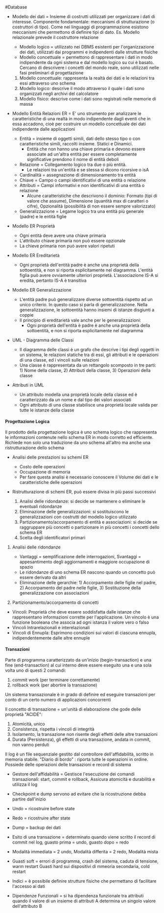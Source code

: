 #Database 

- Modello dei dati = Insieme di costrutti utilizzati per organizzare i dati di interesse. Componente fondamentale: meccanismi di strutturazione (o costruttori di tipo). Come nei linguaggi di programmazione esistono meccanismi che permettono di definire tipi di dato. Es. Modello relazionale prevede il costruttore relazione
	- Modello logico = utilizzato nei DBMS esistenti per l'organizzazione dei dati, utilizzati dai programmi e indipendenti dalle strutture fisiche
	- Modello concettuale = permettono di rappresentare i dati in modo indipendente da ogni sistema e dal modello logico su cui è basato. Cercano di descrivere i concetti del mondo reale, sono utilizzati nelle fasi preliminari di progettazione
	1) Modello concettuale: rappresenta la realtà dei dati e le relazioni tra essi attraverso uno schema
	2) Modello logico: descrive il modo attraverso il quale i dati sono organizzati negli archivi del calcolatore
	3) Modello fisico: descrive come i dati sono registrati nelle memorie di massa


- Modello Entità Relazioni ER = E' uno strumento per analizzare le caratteristiche di una realtà in modo indipendente dagli eventi che in essa accadono, cioè per costruire un modello concettuale dei dati indipendente dalle applicazioni
	- Entità = insieme di oggetti simili, dati dello stesso tipo o con caratteristiche simili, raccolti insieme. Statici e Dinamici.
		- Entità che non hanno una chiave primaria e devono essere associate ad un'altra entità per essere completamente significative prendono il nome di entità deboli
	- Relazione = Collegamento logico tra due o più entità. 
		- Le relazioni tra un'entità e se stessa si dicono ricorsive o isA
	- Cardinalità = assegnazione di dimensionamento tra entità
	- Chiave = Campo o campi identificativi di una entità o relazione
	- Attributi = Campi informativi e non identificativi di una entità o relazione
		- Alcune caratteristiche che descrivono il dominio: Formato (tipi di valore che assume), Dimensione (quantità max di caratteri o cifre), Opzionalità (possibilità di non essere sempre valorizzato)
	- Generalizzazione = Legame logico tra una entità più generale (padre) e le entità figlie

- Modello ER Proprietà
	- Ogni entità deve avere una chiave primaria
	- L'attributo chiave primaria non può essere opzionale
	- La chieve primaria non può avere valori ripetuti

- Modello ER Ereditarietà
	- Ogni proprietà dell'entità padre è anche una proprietà della sottoentità, e non si riporta esplicitamente nel diagramma. L'entità figlia può avere ovviamente ulteriori proprietà. L'associazione IS-A si eredita, pertanto IS-A è transitiva

- Modello ER Generalizzazione
	- L'entità padre può generalizzare diverse sottoentità rispetto ad un unico criterio. In questo caso si parla di generalizzazione. Nella generalizzazione, le sottoentità hanno insiemi di istanze disgiunti a coppie
	- Il principio di ereditarietà vale anche per le generalizzazioni:
		- Ogni proprietà dell'entità è padre è anche una proprietà della sottoentità, e non si riporta esplicitamente nel diagramma

- UML - Diagramma delle Classi
	- Il diagramma delle classi è un grafo che descrive i tipi degli oggetti in un sistema, le relazioni statiche tra di essi, gli attributi e le operazioni di una classe, ed i vincoli sulle relazioni
	- Una classe è rappresentata da un rettangolo scomposto in tre parti: 1) Nome della classe, 2) Attributi della classe, 3) Operazioni della classe

- Attributi in UML
	- Un attributo modella una proprietà locale della classe ed è caratterizzato da un nome e dal tipo dei valori associati
	- Ogni attributo di una classe stabilisce una proprietà locale valida per tutte le istanze della classe

#### Progettazione Logica
Il prodotto della progettazione logica è uno schema logico che rappresenta le informazioni contenute nello schema ER in modo corretto ed efficiente.
Richiede non solo una traduzione da uno schema all'altro ma anche una ristrutturazione dello schema
- Analisi delle prestazioni su schemi ER
	- Costo delle operazioni
	- Occupazione di memoria
	- Per fare questa analisi è necessario conoscere il Volume dei dati e le caratteristiche delle operazioni

- Ristrutturazione di schemi ER, può essere divisa in più passi successivi
	1) Analisi delle ridondanze: si decide se mantenere o eliminare le eventuali ridondanze
	2) Eliminazione delle generalizzazioni: si sostituiscono le generalizzazioni con costrutti del modello logico utilizzato
	3) Partizionamento/accorpamento di entità e associazioni: si decide se raggruppare più concetti o partizionare in più concetti i concetti dello schema ER
	4) Scelta degli identificatori primari

1) Analisi delle ridondanze
	- Vantaggi = semplificazione delle interrogazioni, Svantaggi = appesantimento degli aggiornamenti e maggiore occupazione di spazio
	- Le ridondanze di uno schema ER nascono quando un concetto può essere derivato da altri
	- Eliminazione delle gerarchie: 1) Accorpamento delle figlie nel padre, 2) Accorpamento del padre nelle figlie, 3) Sostituzione della generalizzazione con associazioni

3) Partizionamento/accorpamento di concetti


- Vincoli: Proprietà che deve essere soddisfatta dalle istanze che rappresentano informazioni corrette per l'applicazione. Un vincolo è una funzione booleana che associa ad ogni istanza il valore vero o falso 
- Vincoli Intrarelazionali e interelazionali 
- Vincoli di Ennupla: Esprimono condizioni sui valori di ciascuna ennupla, indipendentemente dalle altre ennuple 

#### Transazioni
Parte di programma caratterizzato da un'inizio (begin-transaction) e una fine (end-transaction) al cui interno deve essere eseguito una e una sola volta uno di questi 2 comandi:
1) commit work (per terminare correttamente)
2) rollback work (per abortire la transazione)

Un sistema transazionale è in grado di definire ed eseguire transazioni per conto di un certo numero di applicazioni concorrenti

Il concetto di transazione = un'unità di elaborazione che gode delle proprietà "ACIDE":
1) Atomicità, unico
2) Consistenza, rispetta i vincoli di integrità
3) Isolamento, la transazione non risente degli effetti delle altre transazioni
4) Durata (Persistenza), gli effetti di una transazione, andata in commit, non vanno perduti

Il log è un file sequenziale gestito dal controllore dell'affidabilità, scritto in memoria stabile. "Diario di bordo" : riporta tutte le operazioni in ordine. Possiede delle operazioni delle transazioni e record di sistema


- Gestore dell'affidabilità = Gestisce l'esecuzione dei comandi transazionali: start, commit e rollback, Assicura atomicità e durabilità e utilizza il log

- Checkpoint e dump servono ad evitare che la ricostruzione debba partire dall'inizio 

- Undo = ricostruire before state
- Redo = ricostruire after state

- Dump = backup dei dati 

- Esito di una transazione = determinato quando viene scritto il record di commit nel log, guasto prima = undo, guasto dopo = redo

- Modalità immediata = 2 undo, Modalità differita = 2 redo, Modalità mista

- Guasti soft = errori di programma, crash del sistema, caduta di tensione, warm restart Guasti hard sui dispositivi di mmeoria secondaria, cold restart

- Indici = è possibile definire strutture fisiche che permettano di facilitare l'accesso ai dati

- Dipendenze Funzionali = si ha dipendenza funzionale tra attributi quando il valore di un insieme di attributi A determina un singolo valore dell'attributo B

